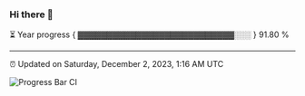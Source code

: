 ### Hi there 👋

⏳ Year progress { ▓▓▓▓▓▓▓▓▓▓▓▓▓▓▓▓▓▓▓▓▓▓▓▓▓▓▓░░░ } 91.80 %

---

⏰ Updated on Saturday, December 2, 2023, 1:16 AM UTC

![Progress Bar CI](https://github.com/arthurbuhl/arthurbuhl/workflows/Progress%20Bar%20CI/badge.svg)
